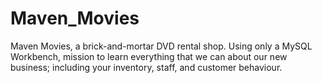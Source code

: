 # Maven_Movies
Maven Movies, a brick-and-mortar DVD rental shop. Using only a MySQL Workbench, mission to learn everything that we can about our new business; including your inventory, staff, and customer behaviour.
